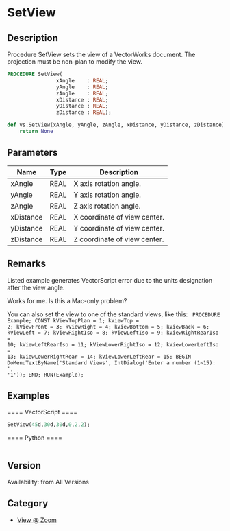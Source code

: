 # SetView

## Description
Procedure SetView sets the view of a VectorWorks document. The projection must be non-plan to modify the view.

```pascal
PROCEDURE SetView(
				xAngle    : REAL;
				yAngle    : REAL;
				zAngle    : REAL;
				xDistance : REAL;
				yDistance : REAL;
				zDistance : REAL);
```

```python
def vs.SetView(xAngle, yAngle, zAngle, xDistance, yDistance, zDistance):
    return None
```

## Parameters
|Name|Type|Description|
|---|---|---|
|xAngle|REAL|X axis rotation angle.|
|yAngle|REAL|Y axis rotation angle.|
|zAngle|REAL|Z axis rotation angle.|
|xDistance|REAL|X coordinate of view center.|
|yDistance|REAL|Y coordinate of view center.|
|zDistance|REAL|Z coordinate of view center.|

## Remarks
Listed example generates VectorScript error due to the units designation after the view angle.



Works for me. Is this a Mac-only problem?



You can also set the view to one of the standard views, like this:
<code lang="pas">
PROCEDURE Example;
CONST
kViewTopPlan        = 1;
kViewTop            = 2;
kViewFront          = 3;
kViewRight          = 4;
kViewBottom         = 5;
kViewBack           = 6;
kViewLeft           = 7;
kViewRightIso       = 8;
kViewLeftIso        = 9;
kViewRightRearIso   = 10;
kViewLeftRearIso    = 11;
kViewLowerRightIso  = 12;
kViewLowerLeftIso   = 13;
kViewLowerRightRear = 14;
kViewLowerLeftRear  = 15;
BEGIN
DoMenuTextByName('Standard Views', IntDialog('Enter a number (1~15): ', '1'));
END;
RUN(Example);
</code>

## Examples
==== VectorScript ====
```pascal
SetView(45d,30d,30d,0,2,2);
```
==== Python ====
```python

```

## Version
Availability: from All Versions

## Category
* [View @ Zoom](../Categories/View%20-%20Zoom.md)
